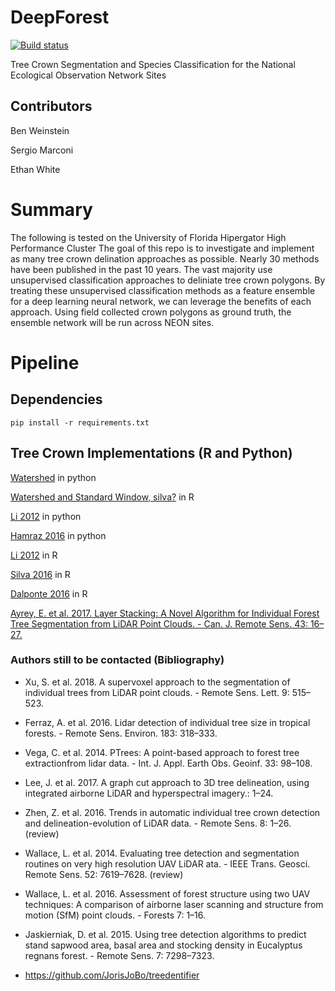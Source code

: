 # DeepForest

[![Build status](https://travis-ci.org/weecology/DeepForest.svg?master)](https://travis-ci.org/weecology)

Tree Crown Segmentation and Species Classification for the National Ecological Observation Network Sites

## Contributors

Ben Weinstein

Sergio Marconi

Ethan White

# Summary

The following is tested on the University of Florida Hipergator High Performance Cluster
The goal of this repo is to investigate and implement as many tree crown delination approaches as possible. Nearly 30 methods have been published in the past 10 years. The vast majority use unsupervised classification approaches to deliniate tree crown polygons. By treating these unsupervised classification methods as a feature ensemble for a deep learning neural network, we can leverage the benefits of each approach. Using field collected crown polygons as ground truth, the ensemble network will be run across NEON sites.

# Pipeline


## Dependencies

```
pip install -r requirements.txt
```

## Tree Crown Implementations (R and Python)
[Watershed](http://neondataskills.org/lidar/calc-biomass-py/) in python

[Watershed and Standard Window, silva?](http://adam-erickson.github.io/gapfraction/) in R

[Li 2012](https://pypi.python.org/pypi/forestutils) in python

[Hamraz 2016](http://cs.uky.edu/~hhamraz/lidar/manual.htm) in python

[Li 2012](https://github.com/Jean-Romain/lidR/wiki/Tree-segmentation-from-A-to-Z) in R

[Silva 2016](https://rdrr.io/rforge/rLiDAR/man/FindTreesCHM.html) in R

[Dalponte 2016](https://www.rdocumentation.org/packages/lidR/versions/1.4.0/topics/lastrees) in R

[Ayrey, E. et al. 2017. Layer Stacking: A Novel Algorithm for Individual Forest Tree Segmentation from LiDAR Point Clouds. - Can. J. Remote Sens. 43: 16–27.](https://github.com/bw4sz/Layer-Stacking)

### Authors still to be contacted (Bibliography)

* Xu, S. et al. 2018. A supervoxel approach to the segmentation of individual trees from LiDAR point clouds. - Remote Sens. Lett. 9: 515–523.

* Ferraz, A. et al. 2016. Lidar detection of individual tree size in tropical forests. - Remote Sens. Environ. 183: 318–333.

* Vega, C. et al. 2014. PTrees: A point-based approach to forest tree extractionfrom lidar data. - Int. J. Appl. Earth Obs. Geoinf. 33: 98–108.

* Lee, J. et al. 2017. A graph cut approach to 3D tree delineation, using integrated airborne LiDAR and hyperspectral imagery.: 1–24.

* Zhen, Z. et al. 2016. Trends in automatic individual tree crown detection and delineation-evolution of LiDAR data. - Remote Sens. 8: 1–26.  (review)

* Wallace, L. et al. 2014. Evaluating tree detection and segmentation routines on very high resolution UAV LiDAR ata. - IEEE Trans. Geosci. Remote Sens. 52: 7619–7628. (review)

* Wallace, L. et al. 2016. Assessment of forest structure using two UAV techniques: A comparison of airborne laser scanning and structure from motion (SfM) point clouds. - Forests 7: 1–16.

* Jaskierniak, D. et al. 2015. Using tree detection algorithms to predict stand sapwood area, basal area and stocking density in Eucalyptus regnans forest. - Remote Sens. 7: 7298–7323.

* https://github.com/JorisJoBo/treedentifier
